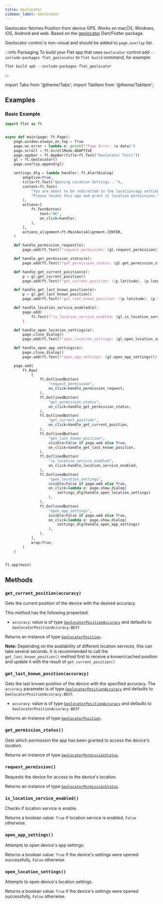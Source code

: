 ```yaml
---
title: Geolocator
sidebar_label: Geolocator
---
```


Geolocator fetches Position from device GPS. Works on macOS, Windows, iOS, Android and web.
Based on the [geolocator](https://pub.dev/packages/geolocator) Dart/Flutter package.

Geolocator control is non-visual and should be added to `page.overlay` list.

:::info Packaging
To build your Flet app that uses `Geolocator` control add `--include-packages flet_geolocator` to `flet build` command, for example:

```
flet build apk --include-packages flet_geolocator
```
:::

import Tabs from '@theme/Tabs';
import TabItem from '@theme/TabItem';

## Examples

### Basic Example

<Tabs groupId="language">
  <TabItem value="python" label="Python" default>

```python
import flet as ft


async def main(page: ft.Page):
    page.window.always_on_top = True
    page.on_error = lambda e: print(f"Page Error: {e.data}")
    page.scroll = ft.ScrollMode.ADAPTIVE
    page.appbar = ft.AppBar(title=ft.Text("Geolocator Tests"))
    gl = ft.Geolocator()
    page.overlay.append(gl)

    settings_dlg = lambda handler: ft.AlertDialog(
        adaptive=True,
        title=ft.Text("Opening Location Settings..."),
        content=ft.Text(
            "You are about to be redirected to the location/app settings. "
            "Please locate this app and grant it location permissions."
        ),
        actions=[
            ft.TextButton(
                text="OK",
                on_click=handler,
            ),
        ],
        actions_alignment=ft.MainAxisAlignment.CENTER,
    )

    def handle_permission_request(e):
        page.add(ft.Text(f"request_permission: {gl.request_permission()}"))

    def handle_get_permission_status(e):
        page.add(ft.Text(f"get_permission_status: {gl.get_permission_status()}"))

    def handle_get_current_position(e):
        p = gl.get_current_position()
        page.add(ft.Text(f"get_current_position: ({p.latitude}, {p.longitude})"))

    def handle_get_last_known_position(e):
        p = gl.get_last_known_position()
        page.add(ft.Text(f"get_last_known_position: ({p.latitude}, {p.longitude})"))

    def handle_location_service_enabled(e):
        page.add(
            ft.Text(f"is_location_service_enabled: {gl.is_location_service_enabled()}")
        )

    def handle_open_location_settings(e):
        page.close_dialog()
        page.add(ft.Text(f"open_location_settings: {gl.open_location_settings()}"))

    def handle_open_app_settings(e):
        page.close_dialog()
        page.add(ft.Text(f"open_app_settings: {gl.open_app_settings()}"))

    page.add(
        ft.Row(
            [
                ft.OutlinedButton(
                    "request_permission",
                    on_click=handle_permission_request,
                ),
                ft.OutlinedButton(
                    "get_permission_status",
                    on_click=handle_get_permission_status,
                ),
                ft.OutlinedButton(
                    "get_current_position",
                    on_click=handle_get_current_position,
                ),
                ft.OutlinedButton(
                    "get_last_known_position",
                    visible=False if page.web else True,
                    on_click=handle_get_last_known_position,
                ),
                ft.OutlinedButton(
                    "is_location_service_enabled",
                    on_click=handle_location_service_enabled,
                ),
                ft.OutlinedButton(
                    "open_location_settings",
                    visible=False if page.web else True,
                    on_click=lambda e: page.show_dialog(
                        settings_dlg(handle_open_location_settings)
                    ),
                ),
                ft.OutlinedButton(
                    "open_app_settings",
                    visible=False if page.web else True,
                    on_click=lambda e: page.show_dialog(
                        settings_dlg(handle_open_app_settings)
                    ),
                ),
            ],
            wrap=True,
        )
    )


ft.app(main)
```
  </TabItem>
</Tabs>

## Methods

### `get_current_position(accuracy)`

Gets the current position of the device with the desired accuracy.

This method has the following propertied:

* `accuracy`: value is of type [`GeolocatorPositionAccuracy`](/docs/reference/types/geolocatorpositionaccuracy) and
  defaults to `GeolocatorPositionAccuracy.BEST`

Returns an instance of type [`GeolocatorPosition`](/docs/reference/types/geolocatorposition).

**Note:** Depending on the availability of different location services, this can take several seconds.
It is recommended to call the `get_last_known_position()` method first to receive a known/cached position and update it
with the result of `get_current_position()`

### `get_last_known_position(accuracy)`

Gets the last known position of the device with the specified accuracy. The `accuracy` parameter is of
type [`GeolocatorPositionAccuracy`](/docs/reference/types/geolocatorpositionaccuracy) and defaults
to `GeolocatorPositionAccuracy.BEST`.

* `accuracy`: value is of type [`GeolocatorPositionAccuracy`](/docs/reference/types/geolocatorpositionaccuracy) and
  defaults to `GeolocatorPositionAccuracy.BEST`

Returns an instance of type [`GeolocatorPosition`](/docs/reference/types/geolocatorposition).

### `get_permission_status()`

Gets which permission the app has been granted to access the device's location.

Returns an instance of type [`GeolocatorPermissionStatus`](/docs/reference/types/geolocatorpermissionstatus).

### `request_permission()`

Requests the device for access to the device's location.

Returns an instance of type [`GeolocatorPermissionStatus`](/docs/reference/types/geolocatorpermissionstatus).

### `is_location_service_enabled()`

Checks if location service is enable.

Returns a boolean value: `True` if location service is enabled, `False` otherwise.

### `open_app_settings()`

Attempts to open device's app settings.

Returns a boolean value: `True` if the device's settings were opened successfully, `False` otherwise.

### `open_location_settings()`

Attempts to open device's location settings.

Returns a boolean value: `True` if the device's settings were opened successfully, `False` otherwise.
